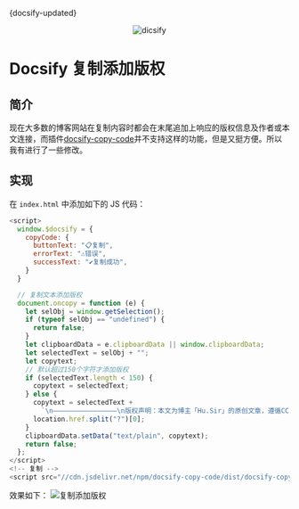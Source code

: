 {docsify-updated}

<div align='center'>
  <img src="Docsify/img/docsify-logo.svg" alt="dicsify">
</div>

# Docsify 复制添加版权

## 简介

现在大多数的博客网站在复制内容时都会在末尾追加上响应的版权信息及作者或本文连接，而插件[docsify-copy-code](https://github.com/jperasmus/docsify-copy-code)并不支持这样的功能，但是又挺方便。所以我有进行了一些修改。

## 实现

在 `index.html` 中添加如下的 JS 代码：

```javascript
<script>
  window.$docsify = {
    copyCode: {
      buttonText: "📋复制",
      errorText: "⚠️错误",
      successText: "✔️复制成功",
    }
  }

  // 复制文本添加版权
  document.oncopy = function (e) {
    let selObj = window.getSelection();
    if (typeof selObj == "undefined") {
      return false;
    }
    let clipboardData = e.clipboardData || window.clipboardData;
    let selectedText = selObj + "";
    let copytext;
    // 默认超过150个字符才添加版权
    if (selectedText.length < 150) {
      copytext = selectedText;
    } else {
      copytext = selectedText +
        `\n————————————————\n版权声明：本文为博主「Hu.Sir」的原创文章，遵循CC 4.0 BY-SA版权协议，转载请附上原文出处链接及本声明。\n原文链接：` +
      location.href.split("?")[0];
    }
    clipboardData.setData("text/plain", copytext);
    return false;
  };
</script>
<!-- 复制 -->
<script src="//cdn.jsdelivr.net/npm/docsify-copy-code/dist/docsify-copy-code.min.js"></script>
```

效果如下：
![复制添加版权](/img/copyText.gif)
